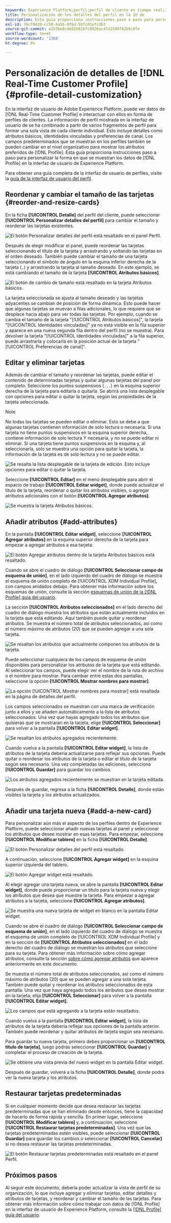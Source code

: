 ```yaml
---
keywords: Experience Platform;perfil;perfil de cliente en tiempo real;interfaz de usuario;interfaz de usuario;personalización;detalles del perfil;detalles
title: Personalización de los detalles del perfil en la IU de
description: Esta guía proporciona instrucciones paso a paso para personalizar la forma en que se muestran los datos del perfil del cliente en tiempo real en la interfaz de usuario de Adobe Experience Platform.
exl-id: 76cf8420-cc50-4a56-9f6d-5bfc01efcdb3
source-git-commit: e253be0c4e02b82bfc8926ac4531589782b9c8fe
workflow-type: tm+mt
source-wordcount: '1368'
ht-degree: 0%

---
```


# Personalización de detalles de [!DNL Real-Time Customer Profile] {#profile-detail-customization}

En la interfaz de usuario de Adobe Experience Platform, puede ver datos de [!DNL Real-Time Customer Profile] e interactuar con ellos en forma de perfiles de clientes. La información de perfil mostrada en la interfaz de usuario de se ha combinado a partir de varios fragmentos de perfil para formar una sola vista de cada cliente individual. Esto incluye detalles como atributos básicos, identidades vinculadas y preferencias de canal. Los campos predeterminados que se muestran en los perfiles también se pueden cambiar en el nivel organizativo para mostrar los atributos preferidos de [!DNL Profile]. Esta guía proporciona instrucciones paso a paso para personalizar la forma en que se muestran los datos de [!DNL Profile] en la interfaz de usuario de Experience Platform.

Para obtener una guía completa de la interfaz de usuario de perfiles, visite la [guía de la interfaz de usuario del perfil](user-guide.md).

## Reordenar y cambiar el tamaño de las tarjetas {#reorder-and-resize-cards}

En la ficha **[!UICONTROL Detalle]** del perfil del cliente, puede seleccionar **[!UICONTROL Personalizar detalles del perfil]** para cambiar el tamaño y reordenar las tarjetas existentes.

![El botón Personalizar detalles del perfil está resaltado en el panel Perfil.](../images/profile-customization/customize-profile-details.png)

Después de elegir modificar el panel, puede reordenar las tarjetas seleccionando el título de la tarjeta y arrastrando y soltando las tarjetas en el orden deseado. También puede cambiar el tamaño de una tarjeta seleccionando el símbolo de ángulo en la esquina inferior derecha de la tarjeta (`⌟`) y arrastrando la tarjeta al tamaño deseado. En este ejemplo, se está cambiando el tamaño de la tarjeta **[!UICONTROL Atributos básicos]**.

![El botón de cambio de tamaño está resaltado en la tarjeta Atributos básicos.](../images/profile-customization/resize.png)

La tarjeta seleccionada se ajusta al tamaño deseado y las tarjetas adyacentes se cambian de posición de forma dinámica. Esto puede hacer que algunas tarjetas se muevan a filas adicionales, lo que requiere que se desplace hacia abajo para ver todas las tarjetas. Por ejemplo, cuando se cambia el tamaño de la tarjeta &quot;[!UICONTROL Atributos básicos]&quot;, la tarjeta &quot;[!UICONTROL Identidades vinculadas]&quot; ya no está visible en la fila superior y aparece en una nueva segunda fila dentro del perfil (no se muestra). Para devolver la tarjeta &quot;[!UICONTROL Identidades vinculadas]&quot; a la fila superior, puede arrastrarla y colocarla en la posición actual de la tarjeta &quot;[!UICONTROL Preferencias de canal]&quot;.

## Editar y eliminar tarjetas

Además de cambiar el tamaño y reordenar las tarjetas, puede editar el contenido de determinadas tarjetas y quitar algunas tarjetas del panel por completo. Seleccione los puntos suspensivos (`...`) en la esquina superior derecha de la tarjeta para editarla o quitarla. Se abrirá una lista desplegable con opciones para editar o quitar la tarjeta, según las propiedades de la tarjeta seleccionada.

>[!NOTE]
>
>No todas las tarjetas se pueden editar o eliminar. Esto se debe a que algunas tarjetas contienen información de solo lectura o necesaria. Si una tarjeta no tiene puntos suspensivos en la esquina superior derecha, contiene información de solo lectura Y necesaria, y no se puede editar ni eliminar. Si una tarjeta tiene puntos suspensivos en la esquina y, al seleccionarla, solo se muestra una opción para quitar la tarjeta, la información de la tarjeta es de solo lectura y no se puede editar.

![Se resalta la lista desplegable de la tarjeta de edición. Esto incluye opciones para editar o quitar la tarjeta.](../images/profile-customization/edit-card.png)

Seleccione **[!UICONTROL Editar]** en el menú desplegable para abrir el espacio de trabajo **[!UICONTROL Editar widget]**, donde puede actualizar el título de la tarjeta, reordenar o quitar los atributos visibles, o agregar atributos adicionales con el botón **[!UICONTROL Agregar atributos]**.

![Se muestra la tarjeta Atributos básicos.](../images/profile-customization/basic-attributes.png)

## Añadir atributos {#add-attributes}

En la pantalla **[!UICONTROL Editar widget]**, seleccione **[!UICONTROL Agregar atributos]** en la esquina superior derecha de la tarjeta para empezar a agregar atributos a esa tarjeta.

![El botón Agregar atributos dentro de la tarjeta Atributos básicos está resaltado.](../images/profile-customization/add-attributes.png)

Cuando se abre el cuadro de diálogo **[!UICONTROL Seleccionar campo de esquema de unión]**, en el lado izquierdo del cuadro de diálogo se muestra el esquema de unión completo de [!UICONTROL XDM Individual Profile], con campos anidados debajo. Para obtener más información sobre los esquemas de unión, consulte la sección [esquemas de unión de la [!DNL Profile] guía del usuario](user-guide.md#union-schema).

La sección **[!UICONTROL Atributos seleccionados]** en el lado derecho del cuadro de diálogo muestra los atributos que están actualmente incluidos en la tarjeta que está editando. Aquí también puede quitar y reordenar atributos. Se muestra el número total de atributos seleccionados, así como el número máximo de atributos (20) que se pueden agregar a una sola tarjeta.

![Se resaltan los atributos que actualmente componen los atributos de la tarjeta.](../images/profile-customization/select-before.png)

Puede seleccionar cualquiera de los campos de esquema de unión disponibles para personalizar los atributos de la tarjeta que está editando. Al seleccionar los campos, puede elegir ver el nombre de la ruta de archivo o el nombre para mostrar. Para cambiar entre estas dos pantallas, seleccione la opción **[!UICONTROL Mostrar nombres para mostrar]**.

![La opción [!UICONTROL Mostrar nombres para mostrar] está resaltada en la página de detalles del perfil.](../images/profile-customization/show-display-names.png)

Los campos seleccionados se muestran con una marca de verificación junto a ellos y se añaden automáticamente a la lista de atributos seleccionados. Una vez que hayas agregado todos los atributos que quisieras que se mostraran en la tarjeta, elige **[!UICONTROL Seleccionar]** para volver a la pantalla **[!UICONTROL Editar widget]**.

![Se resaltan los atributos agregados recientemente.](../images/profile-customization/select-after.png)

Cuando vuelva a la pantalla **[!UICONTROL Editar widget]**, la lista de atributos de la tarjeta debería actualizarse para reflejar sus opciones. Puede quitar o reordenar los atributos de la tarjeta o editar el título de la tarjeta según sea necesario. Una vez completadas las ediciones, selecciona **[!UICONTROL Guardar]** para guardar los cambios.

![Los atributos agregados recientemente se muestran en la tarjeta editada.](../images/profile-customization/new-attributes.png)

Después de guardar, regresa a la ficha **[!UICONTROL Detalle]**, donde están visibles la tarjeta y los atributos actualizados.

## Añadir una tarjeta nueva {#add-a-new-card}

Para personalizar aún más el aspecto de los perfiles dentro de Experience Platform, puede seleccionar añadir nuevas tarjetas al panel y seleccionar los atributos que desee mostrar en esas tarjetas. Para empezar, seleccione **[!UICONTROL Modificar tablero]** en la ficha **[!UICONTROL Detalle]**.

![El botón Personalizar detalles del perfil está resaltado.](../images/profile-customization/customize-profile-details.png)

A continuación, seleccione **[!UICONTROL Agregar widget]** en la esquina superior izquierda del tablero.

![El botón Agregar widget está resaltado.](../images/profile-customization/add-widget.png)

Al elegir agregar una tarjeta nueva, se abre la pantalla **[!UICONTROL Editar widget]**, donde puede proporcionar un título para la tarjeta nueva y elegir los atributos que desea que muestre la tarjeta. Para empezar a agregar atributos a la tarjeta, seleccione **[!UICONTROL Agregar atributos]**.

![Se muestra una nueva tarjeta de widget en blanco en la pantalla Editar widget.](../images/profile-customization/edit-widget.png)

Cuando se abre el cuadro de diálogo **[!UICONTROL Seleccionar campo de esquema de unión]**, en el lado izquierdo del cuadro de diálogo se muestra el esquema de unión completo de [!UICONTROL XDM Individual Profile] y en la sección de **[!UICONTROL Atributos seleccionados]** en el lado derecho del cuadro de diálogo se muestran los atributos que seleccione para su tarjeta. Para obtener más información sobre cómo agregar atributos, consulte la sección [sobre cómo agregar atributos](#add-attributes) que aparece anteriormente en este documento.

Se muestra el número total de atributos seleccionados, así como el número máximo de atributos (20) que se pueden agregar a una sola tarjeta. También puede quitar y reordenar los atributos seleccionados de esta pantalla. Una vez que haya agregado todos los atributos que desea mostrar en la tarjeta, elija **[!UICONTROL Seleccionar]** para volver a la pantalla **[!UICONTROL Editar widget]**.

![Los campos que está agregando a la tarjeta están resaltados.](../images/profile-customization/add-widget-attributes.png)

Cuando vuelva a la pantalla **[!UICONTROL Editar widget]**, la lista de atributos de la tarjeta debería reflejar sus opciones de la pantalla anterior. También puede reordenar y quitar atributos de tarjeta según sea necesario.

Para guardar tu nueva tarjeta, primero debes proporcionar un **[!UICONTROL título de tarjeta]**, luego podrás seleccionar **[!UICONTROL Guardar]** y completar el proceso de creación de la tarjeta.

![Se obtiene una vista previa del nuevo widget en la pantalla Editar widget.](../images/profile-customization/new-widget.png)

Después de guardar, volverá a la ficha **[!UICONTROL Detalle]**, donde podrá ver la nueva tarjeta y los atributos.

## Restaurar tarjetas predeterminadas

Si en cualquier momento decide que desea restaurar las tarjetas predeterminadas que se han eliminado desde entonces, tiene la capacidad de hacerlo de forma rápida y sencilla. En primer lugar, seleccione **[!UICONTROL Modificar tablero]** y, a continuación, seleccione **[!UICONTROL Restaurar tarjetas predeterminadas]**. Una vez que las tarjetas predeterminadas estén visibles, puede seleccionar **[!UICONTROL Guardar]** para guardar los cambios o seleccionar **[!UICONTROL Cancelar]** si no desea restaurar las tarjetas predeterminadas.

![El botón Restaurar tarjetas predeterminadas está resaltado en el panel Perfil.](../images/profile-customization/restore-default.png)

## Próximos pasos

Al seguir este documento, debería poder actualizar la vista de perfil de su organización, lo que incluye agregar y eliminar tarjetas, editar detalles y atributos de tarjetas, y reordenar y cambiar el tamaño de las tarjetas. Para obtener más información sobre cómo trabajar con datos de [!DNL Profile] en la interfaz de usuario de Experience Platform, consulte la [[!DNL Profile] guía del usuario](user-guide.md).
